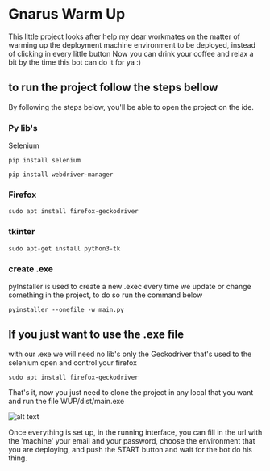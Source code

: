 # Gnarus Warm Up

This little project looks after help my dear workmates on the matter of warming up the deployment machine
environment to be deployed, instead of clicking in every little button
Now you can drink your coffee and relax a bit by the time this bot can do it for ya :)

## to run the project follow the steps bellow

By following the steps below, you'll be able to open the project on the ide.

### Py lib's
Selenium

```pip install selenium```

```pip install webdriver-manager```

### Firefox

```sudo apt install firefox-geckodriver```

### tkinter

```sudo apt-get install python3-tk```

### create .exe
pyInstaller is used to create a new .exec every time we update or change something in the project,
to do so run the command below 

```pyinstaller --onefile -w main.py```

## If you just want to use the .exe file

with our .exe we will need no lib's
only the Geckodriver that's used to the selenium open and control your firefox

```sudo apt install firefox-geckodriver```

That's it, now you just need to clone the project in any local that you want and run the file WUP/dist/main.exe

![alt text](./dist/img.png)

Once everything is set up, in the running interface, you can fill in the url with the 'machine'
your email and your password, choose the environment that you are deploying, and push the START button
and wait for the bot do his thing.
